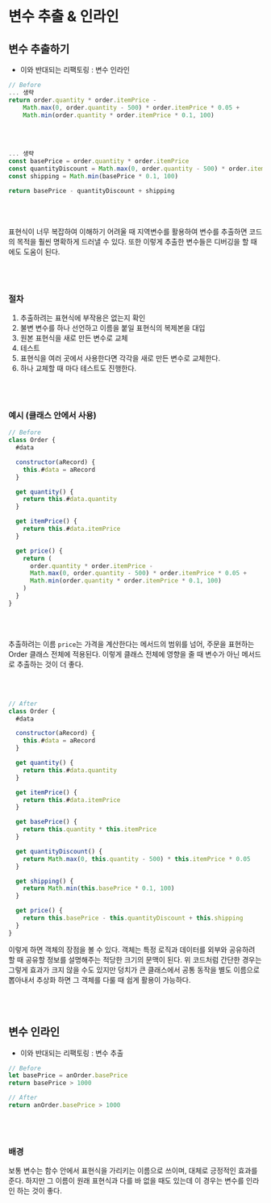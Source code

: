 # 변수 추출 & 인라인

## 변수 추출하기

- 이와 반대되는 리팩토링 : 변수 인라인

```javascript
// Before
... 생략
return order.quantity * order.itemPrice -
    Math.max(0, order.quantity - 500) * order.itemPrice * 0.05 +
    Math.min(order.quantity * order.itemPrice * 0.1, 100)
```

<br/>
<br/>

```javascript
... 생략
const basePrice = order.quantity * order.itemPrice
const quantityDiscount = Math.max(0, order.quantity - 500) * order.itemPrice * 0.05
const shipping = Math.min(basePrice * 0.1, 100)

return basePrice - quantityDiscount + shipping
```

<br/>
<br/>

표현식이 너무 복잡하여 이해하기 어려울 때 지역변수를 활용하여 변수를 추출하면 코드의 목적을 훨씬 명확하게 드러낼 수 있다. 또한 이렇게 추출한 변수들은 디버깅을 할 때에도 도움이 된다.

<br/>
<br/>

### 절차

1. 추출하려는 표현식에 부작용은 없는지 확인
2. 불변 변수를 하나 선언하고 이름을 붙일 표현식의 복제본을 대입
3. 원본 표현식을 새로 만든 변수로 교체
4. 테스트
5. 표현식을 여러 곳에서 사용한다면 각각을 새로 만든 변수로 교체한다.
6. 하나 교체할 때 마다 테스트도 진행한다.

<br/>
<br/>

### 예시 (클래스 안에서 사용)

```javascript
// Before
class Order {
  #data

  constructor(aRecord) {
    this.#data = aRecord
  }

  get quantity() {
    return this.#data.quantity
  }

  get itemPrice() {
    return this.#data.itemPrice
  }

  get price() {
    return (
      order.quantity * order.itemPrice -
      Math.max(0, order.quantity - 500) * order.itemPrice * 0.05 +
      Math.min(order.quantity * order.itemPrice * 0.1, 100)
    )
  }
}
```

<br/>
<br/>

추출하려는 이름 `price`는 가격을 계산한다는 메서드의 범위를 넘어, 주문을 표현하는 Order 클래스 전체에 적용된다. 이렇게 클래스 전체에 영향을 줄 때 변수가 아닌 메서드로 추출하는 것이 더 좋다.

<br/>
<br/>

```javascript
// After
class Order {
  #data

  constructor(aRecord) {
    this.#data = aRecord
  }

  get quantity() {
    return this.#data.quantity
  }

  get itemPrice() {
    return this.#data.itemPrice
  }

  get basePrice() {
    return this.quantity * this.itemPrice
  }

  get quantityDiscount() {
    return Math.max(0, this.quantity - 500) * this.itemPrice * 0.05
  }

  get shipping() {
    return Math.min(this.basePrice * 0.1, 100)
  }

  get price() {
    return this.basePrice - this.quantityDiscount + this.shipping
  }
}
```

이렇게 하면 객체의 장점을 볼 수 있다. 객체는 특정 로직과 데이터를 외부와 공유하려 할 때 공유할 정보를 설명해주는 적당한 크기의 문맥이 된다. 위 코드처럼 간단한 경우는 그렇게 효과가 크지 않을 수도 있지만 덩치가 큰 클래스에서 공통 동작을 별도 이름으로 뽑아내서 추상화 하면 그 객체를 다룰 때 쉽게 활용이 가능하다.

<br/>
<br/>

## 변수 인라인

- 이와 반대되는 리팩토링 : 변수 추출

```javascript
// Before
let basePrice = anOrder.basePrice
return basePrice > 1000

// After
return anOrder.basePrice > 1000
```

<br/>
<br/>

### 배경

보통 변수는 함수 안에서 표현식을 가리키는 이름으로 쓰이며, 대체로 긍정적인 효과를 준다. 하지만 그 이름이 원래 표현식과 다를 바 없을 때도 있는데 이 경우는 변수를 인라인 하는 것이 좋다.
